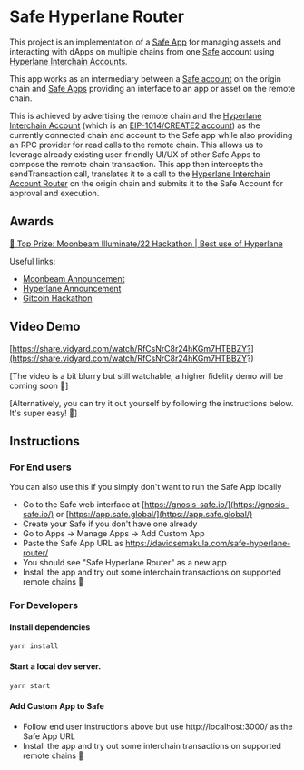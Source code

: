 # Safe Hyperlane Router

This project is an implementation of a [Safe App](https://help.gnosis-safe.io/en/articles/4022022-what-are-safe-apps) for managing assets and interacting with dApps on multiple chains from one [Safe](https://app.safe.global/) account using [Hyperlane Interchain Accounts](https://docs.hyperlane.xyz/hyperlane-docs/developers/send).

This app works as an intermediary between a [Safe account](https://app.safe.global/) on the origin chain and [Safe Apps](https://help.gnosis-safe.io/en/articles/4022022-what-are-safe-apps) providing an interface to an app or asset on the remote chain.

This is achieved by advertising the remote chain and the [Hyperlane Interchain Account](https://docs.hyperlane.xyz/hyperlane-docs/developers/send) (which is an [EIP-1014/CREATE2 account](https://eips.ethereum.org/EIPS/eip-1014)) as the currently connected chain and account to the Safe app while also providing an RPC provider for read calls to the remote chain.
This allows us to leverage already existing user-friendly UI/UX of other Safe Apps to compose the remote chain transaction.
This app then intercepts the sendTransaction call, translates it to a call to the [Hyperlane Interchain Account Router](https://docs.hyperlane.xyz/hyperlane-docs/developers/send) on the origin chain and submits it to the Safe Account for approval and execution.


## Awards
[🥇 Top Prize: Moonbeam Illuminate/22 Hackathon | Best use of Hyperlane](https://twitter.com/MoonbeamNetwork/status/1610738659656962048)

Useful links:
 - [Moonbeam Announcement](https://twitter.com/MoonbeamNetwork/status/1610738659656962048)
 - [Hyperlane Announcement](https://twitter.com/Hyperlane_xyz/status/1610751624300871681)
 - [Gitcoin Hackathon](https://gitcoin.co/hackathon/illuminate/onboard)


## Video Demo
[https://share.vidyard.com/watch/RfCsNrC8r24hKGm7HTBBZY?](https://share.vidyard.com/watch/RfCsNrC8r24hKGm7HTBBZY?)

[The video is a bit blurry but still watchable, a higher fidelity demo will be coming soon 🙂]

[Alternatively, you can try it out yourself by following the instructions below. It's super easy! 💪]

## Instructions

### For End users

You can also use this if you simply don't want to run the Safe App locally

- Go to the Safe web interface at [https://gnosis-safe.io/](https://gnosis-safe.io/) or [https://app.safe.global/](https://app.safe.global/)
- Create your Safe if you don't have one already
- Go to Apps -> Manage Apps -> Add Custom App
- Paste the Safe App URL as https://davidsemakula.com/safe-hyperlane-router/
- You should see "Safe Hyperlane Router" as a new app
- Install the app and try out some interchain transactions on supported remote chains 🎉


### For Developers

#### Install dependencies

```shell
yarn install
```

#### Start a local dev server.

```sh
yarn start
```

#### Add Custom App to Safe

- Follow end user instructions above but use http://localhost:3000/ as the Safe App URL
- Install the app and try out some interchain transactions on supported remote chains 🚀

